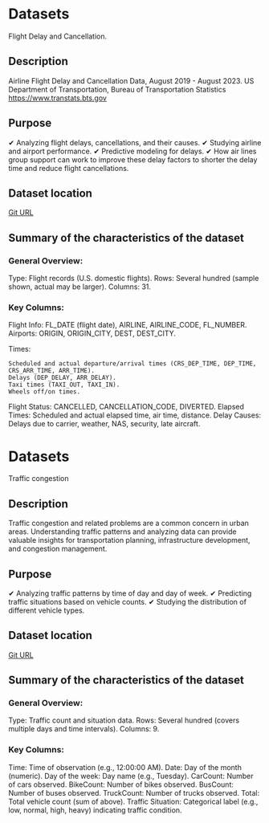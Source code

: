 # Datasets

Flight Delay and Cancellation. 

## Description

Airline Flight Delay and Cancellation Data, August 2019 - August 2023. 
US Department of Transportation, Bureau of Transportation Statistics
https://www.transtats.bts.gov

## Purpose

✔ Analyzing flight delays, cancellations, and their causes. 
✔ Studying airline and airport performance. 
✔ Predictive modeling for delays. 
✔ How air lines group support can work to improve these delay factors to shorter the delay time and reduce flight cancellations. 

## Dataset location
[Git URL](https://github.com/gaurav1der/ml-ai-examples/submission/1.4/datasets)

## Summary of the characteristics of the dataset

### General Overview:

Type: Flight records (U.S. domestic flights). 
Rows: Several hundred (sample shown, actual may be larger). 
Columns: 31. 

### Key Columns:

Flight Info:
    FL_DATE (flight date), AIRLINE, AIRLINE_CODE, FL_NUMBER. 
Airports:
    ORIGIN, ORIGIN_CITY, DEST, DEST_CITY. 

Times:

    Scheduled and actual departure/arrival times (CRS_DEP_TIME, DEP_TIME, CRS_ARR_TIME, ARR_TIME). 
    Delays (DEP_DELAY, ARR_DELAY). 
    Taxi times (TAXI_OUT, TAXI_IN). 
    Wheels off/on times. 
Flight Status:
    CANCELLED, CANCELLATION_CODE, DIVERTED. 
Elapsed Times:
    Scheduled and actual elapsed time, air time, distance. 
Delay Causes:
    Delays due to carrier, weather, NAS, security, late aircraft. 

# Datasets

Traffic congestion

## Description

Traffic congestion and related problems are a common concern in urban areas. Understanding traffic patterns and analyzing data can provide valuable insights for transportation planning, infrastructure development, and congestion management.

## Purpose

✔ Analyzing traffic patterns by time of day and day of week. 
✔ Predicting traffic situations based on vehicle counts. 
✔ Studying the distribution of different vehicle types. 

## Dataset location
[Git URL](https://github.com/gaurav1der/ml-ai-examples/submission/1.4/datasets)

## Summary of the characteristics of the dataset

### General Overview:

Type: Traffic count and situation data. 
Rows: Several hundred (covers multiple days and time intervals). 
Columns: 9. 

### Key Columns:

Time: Time of observation (e.g., 12:00:00 AM). 
Date: Day of the month (numeric). 
Day of the week: Day name (e.g., Tuesday). 
CarCount: Number of cars observed. 
BikeCount: Number of bikes observed. 
BusCount: Number of buses observed. 
TruckCount: Number of trucks observed. 
Total: Total vehicle count (sum of above). 
Traffic Situation: Categorical label (e.g., low, normal, high, heavy) indicating traffic condition. 
